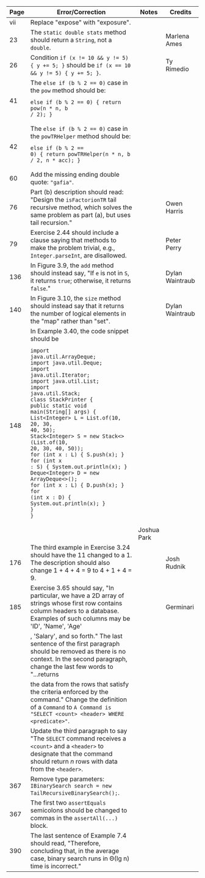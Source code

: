 | Page  | Error/Correction                                                                                                                                                                | Notes | Credits         |
|-------|---------------------------------------------------------------------------------------------------------------------------------------------------------------------------------|-------|-----------------|
| vii   | Replace "expose" with "exposure".                                                                                                                                                |       |                 |
| 23    | The `static double stats` method should return a `String`, not a `double`.                                                                                                       |       | Marlena Ames     |
| 26    | Condition `if (x != 10 && y != 5) { y += 5; }` should be `if (x == 10 && y != 5) { y += 5; }`.                                                                                   |       | Ty Rimedio       |
| 41    | The `else if (b % 2 == 0)` case in the `pow` method should be: <pre><code>else if (b % 2 == 0) { return pow(n * n, b / 2); }</code></pre>                                         |       |                 |
| 42    | The `else if (b % 2 == 0)` case in the `powTRHelper` method should be: <pre><code>else if (b % 2 == 0) { return powTRHelper(n * n, b / 2, n * acc); }</code></pre>               |       |                 |
| 60    | Add the missing ending double quote: `"gafia"`.                                                                                                                                  |       |                 |
| 76    | Part (b) description should read: "Design the `isFactorionTR` tail recursive method, which solves the same problem as part (a), but uses tail recursion."                        |       | Owen Harris      |
| 79    | Exercise 2.44 should include a clause saying that methods to make the problem trivial, e.g., `Integer.parseInt`, are disallowed.                                                  |       | Peter Perry      |
| 136   | In Figure 3.9, the `add` method should instead say, "If `e` is not in `S`, it returns `true`; otherwise, it returns `false`."                                                     |       | Dylan Waintraub  |
| 140   | In Figure 3.10, the `size` method should instead say that it returns the number of logical elements in the "map" rather than "set".                                               |       | Dylan Waintraub  |
| 148   | In Example 3.40, the code snippet should be <pre><code>import java.util.ArrayDeque; <br />import java.util.Deque; <br />import java.util.Iterator; <br />import java.util.List; <br />import java.util.Stack; <br />class StackPrinter { <br />public static void main(String[] args) { <br />List&lt;Integer&gt; L = List.of(10, 20, 30, 40, 50); <br />Stack&lt;Integer&gt; S = new Stack&lt;&gt;(List.of(10, 20, 30, 40, 50)); <br />for (int x : L) { S.push(x); } <br />for (int x : S) { System.out.println(x); } <br />Deque&lt;Integer&gt; D = new ArrayDeque&lt;&gt;(); <br />for (int x : L) { D.push(x); } <br />for (int x : D) { System.out.println(x); } <br />} <br />}</code></pre>
                                                                                                                                 |       | Joshua Park      |
| 176   | The third example in Exercise 3.24 should have the 11 changed to a 1. The description should also change 1 + 4 + 4 = 9 to 4 + 1 + 4 = 9.                                          |       | Josh Rudnik      |
| 185   | Exercise 3.65 should say, "In particular, we have a 2D array of strings whose first row contains column headers to a database. Examples of such columns may be 'ID', 'Name', 'Age'|       | Germinari        |
|       | , 'Salary', and so forth." The last sentence of the first paragraph should be removed as there is no context. In the second paragraph, change the last few words to "...returns   |       |                 |
|       | the data from the rows that satisfy the criteria enforced by the command." Change the definition of a `Command` to `A Command is "SELECT <count> <header> WHERE <predicate>"`.    |       |                 |
|       | Update the third paragraph to say "The `SELECT` command receives a `<count>` and a `<header>` to designate that the command should return *n* rows with data from the `<header>`. |       |                 |
| 367   | Remove type parameters: `IBinarySearch search = new TailRecursiveBinarySearch();`.                                                                                               |       |                 |
| 367   | The first two `assertEquals` semicolons should be changed to commas in the `assertAll(...)` block.                                                                               |       |                 |
| 390   | The last sentence of Example 7.4 should read, "Therefore, concluding that, in the average case, binary search runs in Θ(lg n) time is incorrect."                                 |       |                 |

